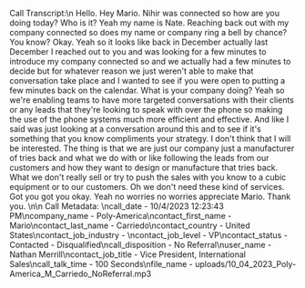 Call Transcript:\n Hello. Hey Mario. Nihir was connected so how are you doing today? Who is it? Yeah my name is Nate. Reaching back out with my company connected so does my name or company ring a bell by chance? You know? Okay. Yeah so it looks like back in December actually last December I reached out to you and was looking for a few minutes to introduce my company connected so and we actually had a few minutes to decide but for whatever reason we just weren't able to make that conversation take place and I wanted to see if you were open to putting a few minutes back on the calendar. What is your company doing? Yeah so we're enabling teams to have more targeted conversations with their clients or any leads that they're looking to speak with over the phone so making the use of the phone systems much more efficient and effective. And like I said was just looking at a conversation around this and to see if it's something that you know compliments your strategy. I don't think that I will be interested. The thing is that we are just our company just a manufacturer of tries back and what we do with or like following the leads from our customers and how they want to design or manufacture that tries back. What we don't really sell or try to push the sales with you know to a cubic equipment or to our customers. Oh we don't need these kind of services. Got you got you okay. Yeah no worries no worries appreciate Mario. Thank you. \n\n Call Metadata: \ncall_date - 10/4/2023 12:23:43 PM\ncompany_name - Poly-America\ncontact_first_name - Mario\ncontact_last_name - Carriedo\ncontact_country - United States\ncontact_job_industry - \ncontact_job_level - VP\ncontact_status - Contacted - Disqualified\ncall_disposition - No Referral\nuser_name - Nathan Merrill\ncontact_job_title - Vice President, International Sales\ncall_talk_time - 100 Seconds\nfile_name - uploads/10_04_2023_Poly-America_M_Carriedo_NoReferral.mp3
